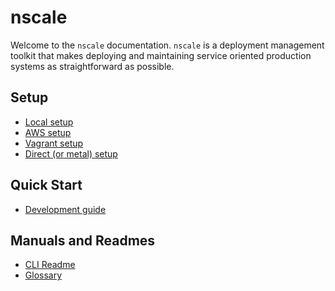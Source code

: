 # nscale

Welcome to the `nscale` documentation. `nscale` is a deployment
management toolkit that makes deploying and maintaining service 
oriented production systems as straightforward as possible.

## Setup

* [Local setup][setup-guide]
* [AWS setup][aws]
* [Vagrant setup][vagrant]
* [Direct (or metal) setup][direct]

## Quick Start

* [Development guide][development-guide]

## Manuals and Readmes

* [CLI Readme][cli-readme]
* [Glossary][glossary]

[setup-guide]: setup-guide.md
[development-guide]: development-guide.md
[aws]: aws.md
[direct]: direct.md
[vagrant]: vagrant.md
[cli-readme]: https://github.com/nearform/nscale-client
[glossary]: glossary.md
